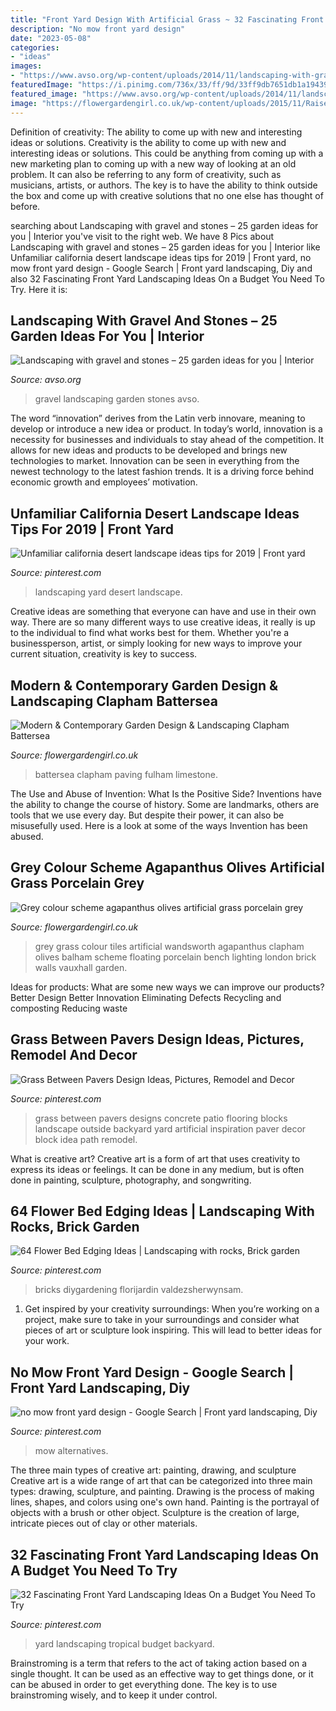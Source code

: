 ```yaml
---
title: "Front Yard Design With Artificial Grass ~ 32 Fascinating Front Yard Landscaping Ideas On A Budget You Need To Try"
description: "No mow front yard design"
date: "2023-05-08"
categories:
- "ideas"
images:
- "https://www.avso.org/wp-content/uploads/2014/11/landscaping-with-gravel-and-stones-25-garden-ideas-for-you-1415376101.jpg"
featuredImage: "https://i.pinimg.com/736x/33/ff/9d/33ff9db7651db1a19439dbae1255981f.jpg"
featured_image: "https://www.avso.org/wp-content/uploads/2014/11/landscaping-with-gravel-and-stones-25-garden-ideas-for-you-1415376101.jpg"
image: "https://flowergardengirl.co.uk/wp-content/uploads/2015/11/Raised-beds-grey-colour-scheme-agapanthus-olives-artificial-grass-porcelain-grey-tiles-yellow-stock-brick-walls-grey-Floating-bench-Balham-Clapham-Wandsworth-721x1024.jpg"
---
```



Definition of creativity: The ability to come up with new and interesting ideas or solutions.
Creativity is the ability to come up with new and interesting ideas or solutions. This could be anything from coming up with a new marketing plan to coming up with a new way of looking at an old problem. It can also be referring to any form of creativity, such as musicians, artists, or authors. The key is to have the ability to think outside the box and come up with creative solutions that no one else has thought of before.

	

		
searching about Landscaping with gravel and stones – 25 garden ideas for you | Interior you've visit to the right web. We have 8 Pics about Landscaping with gravel and stones – 25 garden ideas for you | Interior like Unfamiliar california desert landscape ideas tips for 2019 | Front yard, no mow front yard design - Google Search | Front yard landscaping, Diy and also 32 Fascinating Front Yard Landscaping Ideas On a Budget You Need To Try. Here it is:
		
    
## Landscaping With Gravel And Stones – 25 Garden Ideas For You | Interior

<img loading=lazy src="https://www.avso.org/wp-content/uploads/2014/11/landscaping-with-gravel-and-stones-25-garden-ideas-for-you-1415376101.jpg" onerror="this.onerror=null;this.src='https://tse4.mm.bing.net/th?id=OIP.yimm2Hhax8bT4C-mWFJxvAHaFi&amp;pid=15.1';" alt="Landscaping with gravel and stones – 25 garden ideas for you | Interior">

_Source: avso.org_

>gravel landscaping garden stones avso. 

	

The word “innovation” derives from the Latin verb innovare, meaning to develop or introduce a new idea or product. In today’s world, innovation is a necessity for businesses and individuals to stay ahead of the competition. It allows for new ideas and products to be developed and brings new technologies to market. Innovation can be seen in everything from the newest technology to the latest fashion trends. It is a driving force behind economic growth and employees’ motivation.

    
## Unfamiliar California Desert Landscape Ideas Tips For 2019 | Front Yard

<img loading=lazy src="https://i.pinimg.com/736x/b8/f8/78/b8f8780db1cfca9ef845c65855a58db0.jpg" onerror="this.onerror=null;this.src='https://tse4.mm.bing.net/th?id=OIP.HUeufYrun1vBt7k9SjjEfgHaLH&amp;pid=15.1';" alt="Unfamiliar california desert landscape ideas tips for 2019 | Front yard">

_Source: pinterest.com_

>landscaping yard desert landscape. 

	

Creative ideas are something that everyone can have and use in their own way. There are so many different ways to use creative ideas, it really is up to the individual to find what works best for them. Whether you're a businessperson, artist, or simply looking for new ways to improve your current situation, creativity is key to success.

    
## Modern &amp; Contemporary Garden Design &amp; Landscaping Clapham Battersea

<img loading=lazy src="https://flowergardengirl.co.uk/wp-content/uploads/2015/03/small-garden-design-hardwood-floating-bench-artificial-grass-outside-fireplace-BBQ-limestone-cream-paving-landscaping-clapham-chelsea-fulham-balham-battersea-dulwich-london.jpg" onerror="this.onerror=null;this.src='https://tse1.mm.bing.net/th?id=OIP.Zt16H1hXkh-HcnOoKzCPdAHaEJ&amp;pid=15.1';" alt="Modern &amp; Contemporary Garden Design &amp; Landscaping Clapham Battersea">

_Source: flowergardengirl.co.uk_

>battersea clapham paving fulham limestone. 

	

The Use and Abuse of Invention: What Is the Positive Side?
Inventions have the ability to change the course of history. Some are landmarks, others are tools that we use every day. But despite their power, it can also be misusefully used. Here is a look at some of the ways Invention has been abused.

    
## Grey Colour Scheme Agapanthus Olives Artificial Grass Porcelain Grey

<img loading=lazy src="https://flowergardengirl.co.uk/wp-content/uploads/2015/11/Raised-beds-grey-colour-scheme-agapanthus-olives-artificial-grass-porcelain-grey-tiles-yellow-stock-brick-walls-grey-Floating-bench-Balham-Clapham-Wandsworth-721x1024.jpg" onerror="this.onerror=null;this.src='https://tse2.mm.bing.net/th?id=OIP.xrEtvc-FuYDE4rguU_prZgHaKh&amp;pid=15.1';" alt="Grey colour scheme agapanthus olives artificial grass porcelain grey">

_Source: flowergardengirl.co.uk_

>grey grass colour tiles artificial wandsworth agapanthus clapham olives balham scheme floating porcelain bench lighting london brick walls vauxhall garden. 

	

Ideas for products: What are some new ways we can improve our products?
Better Design
Better Innovation
Eliminating Defects
Recycling and composting
Reducing waste

    
## Grass Between Pavers Design Ideas, Pictures, Remodel And Decor

<img loading=lazy src="https://i.pinimg.com/originals/da/6b/b4/da6bb4c487a4ef4f96999ff32a260af7.jpg" onerror="this.onerror=null;this.src='https://tse2.mm.bing.net/th?id=OIP.yB4rxMD1w_rEP3jplmmWtAHaJ4&amp;pid=15.1';" alt="Grass Between Pavers Design Ideas, Pictures, Remodel and Decor">

_Source: pinterest.com_

>grass between pavers designs concrete patio flooring blocks landscape outside backyard yard artificial inspiration paver decor block idea path remodel. 

	

What is creative art?
Creative art is a form of art that uses creativity to express its ideas or feelings. It can be done in any medium, but is often done in painting, sculpture, photography, and songwriting.

    
## 64 Flower Bed Edging Ideas | Landscaping With Rocks, Brick Garden

<img loading=lazy src="https://i.pinimg.com/736x/d8/7c/48/d87c48392a5a184da7ffea7f16fbbd44.jpg" onerror="this.onerror=null;this.src='https://tse3.mm.bing.net/th?id=OIP.5WQPmruNgftLbSBwGjKg1AHaK_&amp;pid=15.1';" alt="64 Flower Bed Edging Ideas | Landscaping with rocks, Brick garden">

_Source: pinterest.com_

>bricks diygardening florijardin valdezsherwynsam. 

	

1. Get inspired by your creativity surroundings: When you’re working on a project, make sure to take in your surroundings and consider what pieces of art or sculpture look inspiring. This will lead to better ideas for your work.

    
## No Mow Front Yard Design - Google Search | Front Yard Landscaping, Diy

<img loading=lazy src="https://i.pinimg.com/736x/f3/ed/79/f3ed7928d9692ed6d66c87b14481c2d5.jpg" onerror="this.onerror=null;this.src='https://tse3.mm.bing.net/th?id=OIP.AjG3_HtyGnIheYMSMZNRFQHaFj&amp;pid=15.1';" alt="no mow front yard design - Google Search | Front yard landscaping, Diy">

_Source: pinterest.com_

>mow alternatives. 

	

The three main types of creative art: painting, drawing, and sculpture
Creative art is a wide range of art that can be categorized into three main types: drawing, sculpture, and painting. Drawing is the process of making lines, shapes, and colors using one's own hand. Painting is the portrayal of objects with a brush or other object. Sculpture is the creation of large, intricate pieces out of clay or other materials.

    
## 32 Fascinating Front Yard Landscaping Ideas On A Budget You Need To Try

<img loading=lazy src="https://i.pinimg.com/736x/33/ff/9d/33ff9db7651db1a19439dbae1255981f.jpg" onerror="this.onerror=null;this.src='https://tse3.mm.bing.net/th?id=OIP.Dp_y5vgdB40A3vPdLpOuRAHaJ3&amp;pid=15.1';" alt="32 Fascinating Front Yard Landscaping Ideas On a Budget You Need To Try">

_Source: pinterest.com_

>yard landscaping tropical budget backyard. 

	

Brainstroming is a term that refers to the act of taking action based on a single thought. It can be used as an effective way to get things done, or it can be abused in order to get everything done. The key is to use brainstroming wisely, and to keep it under control.

